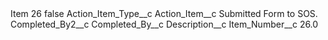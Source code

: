 <?xml version="1.0" encoding="UTF-8"?>
<CustomMetadata xmlns="http://soap.sforce.com/2006/04/metadata" xmlns:xsi="http://www.w3.org/2001/XMLSchema-instance" xmlns:xsd="http://www.w3.org/2001/XMLSchema">
    <label>Item 26</label>
    <protected>false</protected>
    <values>
        <field>Action_Item_Type__c</field>
        <value xsi:nil="true"/>
    </values>
    <values>
        <field>Action_Item__c</field>
        <value xsi:type="xsd:string">Submitted Form to SOS.</value>
    </values>
    <values>
        <field>Completed_By2__c</field>
        <value xsi:nil="true"/>
    </values>
    <values>
        <field>Completed_By__c</field>
        <value xsi:nil="true"/>
    </values>
    <values>
        <field>Description__c</field>
        <value xsi:nil="true"/>
    </values>
    <values>
        <field>Item_Number__c</field>
        <value xsi:type="xsd:double">26.0</value>
    </values>
</CustomMetadata>
